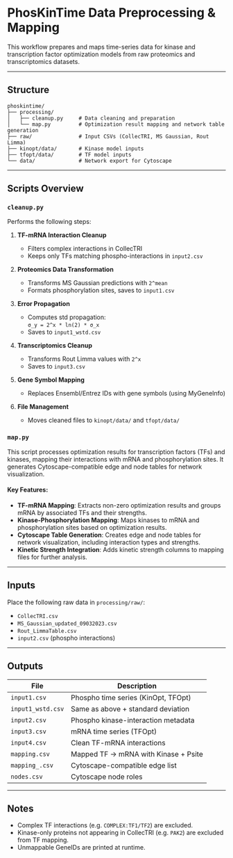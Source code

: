 # PhosKinTime Data Preprocessing & Mapping

This workflow prepares and maps time-series data for kinase and transcription factor optimization models from raw
proteomics and transcriptomics datasets.

---

## Structure

```
phoskintime/
├── processing/
│   ├── cleanup.py     # Data cleaning and preparation
│   └── map.py         # Optimization result mapping and network table generation
├── raw/               # Input CSVs (CollecTRI, MS Gaussian, Rout Limma)
├── kinopt/data/       # Kinase model inputs
├── tfopt/data/        # TF model inputs
└── data/              # Network export for Cytoscape
```

---

## Scripts Overview

### `cleanup.py`

Performs the following steps:

1. **TF-mRNA Interaction Cleanup**
    - Filters complex interactions in CollecTRI
    - Keeps only TFs matching phospho-interactions in `input2.csv`

2. **Proteomics Data Transformation**
    - Transforms MS Gaussian predictions with `2^mean`
    - Formats phosphorylation sites, saves to `input1.csv`

3. **Error Propagation**
    - Computes std propagation:  
      `σ_y = 2^x * ln(2) * σ_x`
    - Saves to `input1_wstd.csv`

4. **Transcriptomics Cleanup**
    - Transforms Rout Limma values with `2^x`
    - Saves to `input3.csv`

5. **Gene Symbol Mapping**
    - Replaces Ensembl/Entrez IDs with gene symbols (using MyGeneInfo)

6. **File Management**
    - Moves cleaned files to `kinopt/data/` and `tfopt/data/`

### `map.py`

This script processes optimization results for transcription factors (TFs) and kinases, mapping their interactions with mRNA and phosphorylation sites. It generates Cytoscape-compatible edge and node tables for network visualization.

#### Key Features:
- **TF-mRNA Mapping**: Extracts non-zero optimization results and groups mRNA by associated TFs and their strengths.
- **Kinase-Phosphorylation Mapping**: Maps kinases to mRNA and phosphorylation sites based on optimization results.
- **Cytoscape Table Generation**: Creates edge and node tables for network visualization, including interaction types and strengths.
- **Kinetic Strength Integration**: Adds kinetic strength columns to mapping files for further analysis.

---

## Inputs

Place the following raw data in `processing/raw/`:

- `CollecTRI.csv`
- `MS_Gaussian_updated_09032023.csv`
- `Rout_LimmaTable.csv`
- `input2.csv` (phospho interactions)

---

## Outputs

| File              | Description                          |
|-------------------|--------------------------------------|
| `input1.csv`      | Phospho time series (KinOpt, TFOpt)  |
| `input1_wstd.csv` | Same as above + standard deviation   |
| `input2.csv`      | Phospho kinase-interaction metadata  |
| `input3.csv`      | mRNA time series (TFOpt)             |
| `input4.csv`      | Clean TF-mRNA interactions           |
| `mapping.csv`     | Mapped TF → mRNA with Kinase + Psite |
| `mapping_.csv`    | Cytoscape-compatible edge list       |
| `nodes.csv`       | Cytoscape node roles                 |

---

## Notes

- Complex TF interactions (e.g. `COMPLEX:TF1/TF2`) are excluded.
- Kinase-only proteins not appearing in CollecTRI (e.g. `PAK2`) are excluded from TF mapping.
- Unmappable GeneIDs are printed at runtime.